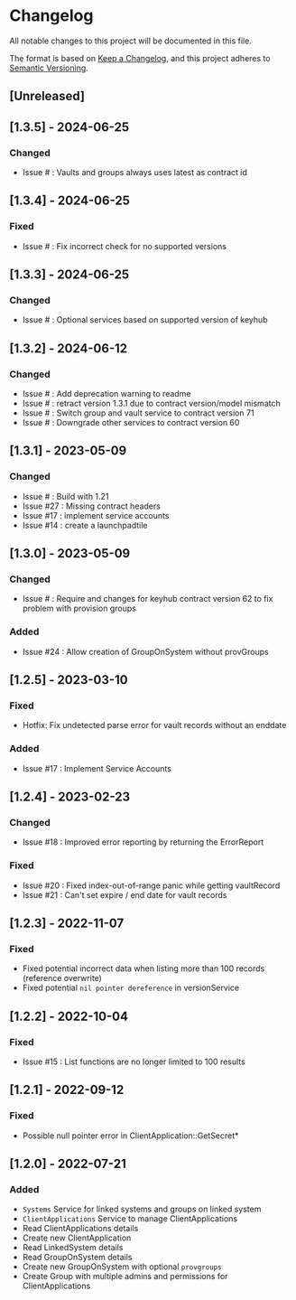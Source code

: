 # Changelog
All notable changes to this project will be documented in this file.

The format is based on [Keep a Changelog](https://keepachangelog.com/en/1.0.0/),
and this project adheres to [Semantic Versioning](https://semver.org/spec/v2.0.0.html).

## [Unreleased]


## [1.3.5] - 2024-06-25
### Changed
- Issue # : Vaults and groups always uses latest as contract id

## [1.3.4] - 2024-06-25
### Fixed
- Issue # : Fix incorrect check for no supported versions

## [1.3.3] - 2024-06-25
### Changed
- Issue # : Optional services based on supported version of keyhub

## [1.3.2] - 2024-06-12
### Changed
- Issue # : Add deprecation warning to readme
- Issue # : retract version 1.3.1 due to contract version/model mismatch
- Issue # : Switch group and vault service to contract version 71
- Issue # : Downgrade other services to contract version 60

## [1.3.1] - 2023-05-09
### Changed
- Issue # : Build with 1.21
- Issue #27 : Missing contract headers
- Issue #17 : implement service accounts 
- Issue #14 : create a launchpadtile


## [1.3.0] - 2023-05-09
### Changed
- Issue # : Require and changes for keyhub contract version 62 to fix problem with provision groups
### Added
- Issue #24 : Allow creation of GroupOnSystem without provGroups

## [1.2.5] - 2023-03-10
### Fixed
- Hotfix: Fix undetected parse error for vault records without an enddate

### Added
- Issue #17 : Implement Service Accounts

## [1.2.4] - 2023-02-23
### Changed
- Issue #18 : Improved error reporting by returning the ErrorReport
### Fixed
- Issue #20 : Fixed index-out-of-range panic while getting vaultRecord  
- Issue #21 : Can't set expire / end date for vault records

## [1.2.3] - 2022-11-07
### Fixed
- Fixed potential incorrect data when listing more than 100 records (reference overwrite)
- Fixed potential `nil pointer dereference` in versionService

## [1.2.2] - 2022-10-04
### Fixed
- Issue #15 : List functions are no longer limited to 100 results

## [1.2.1] - 2022-09-12
### Fixed
- Possible null pointer error in ClientApplication::GetSecret*

## [1.2.0] - 2022-07-21
### Added
- `Systems` Service for linked systems and groups on linked system
- `ClientApplications` Service to manage ClientApplications
- Read ClientApplications details
- Create new ClientApplication
- Read LinkedSystem details
- Read GroupOnSystem details
- Create new GroupOnSystem with optional `provgroups`
- Create Group with multiple admins and permissions for ClientApplications
